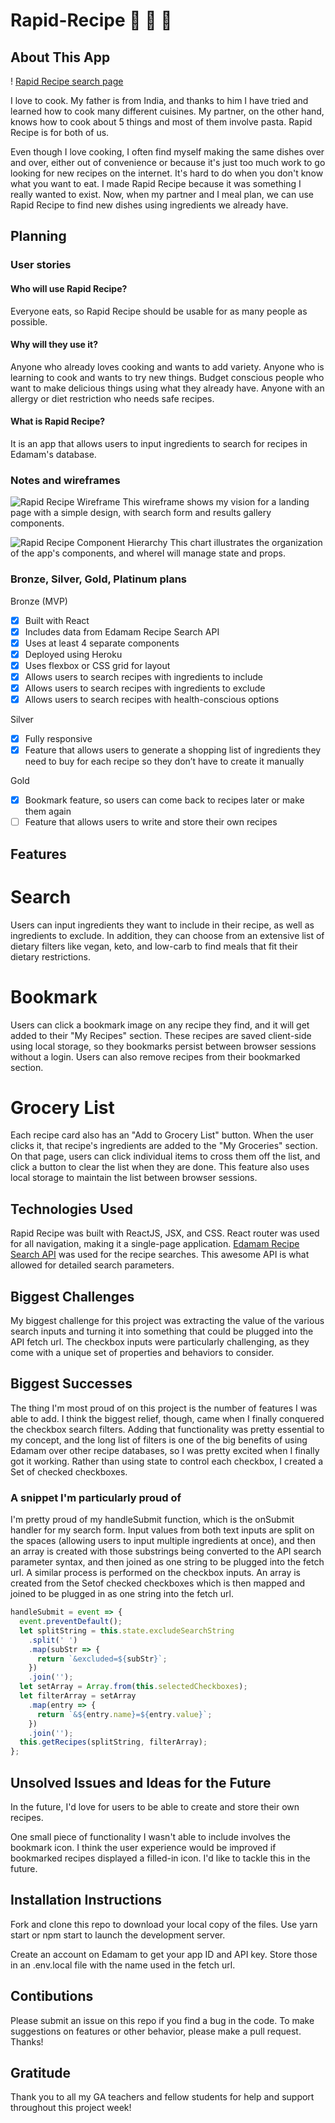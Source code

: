 # Rapid-Recipe :stew: :curry: :spaghetti:

## About This App

! [Rapid Recipe search page](https://i.imgur.com/PH1aXjx.png)

I love to cook. My father is from India, and thanks to him I have tried and learned how to cook many different cuisines. My partner, on the other hand, knows how to cook about 5 things and most of them involve pasta. Rapid Recipe is for both of us.

Even though I love cooking, I often find myself making the same dishes over and over, either out of convenience or because it's just too much work to go looking for new recipes on the internet. It's hard to do when you don't know what you want to eat. I made Rapid Recipe because it was something I really wanted to exist. Now, when my partner and I meal plan, we can use Rapid Recipe to find new dishes using ingredients we already have.

## Planning

### User stories

#### Who will use Rapid Recipe?

Everyone eats, so Rapid Recipe should be usable for as many people as possible.

#### Why will they use it?

Anyone who already loves cooking and wants to add variety. Anyone who is learning to cook and wants to try new things. Budget conscious people who want to make delicious things using what they already have. Anyone with an allergy or diet restriction who needs safe recipes.

#### What is Rapid Recipe?

It is an app that allows users to input ingredients to search for recipes in Edamam's database.

### Notes and wireframes

![Rapid Recipe Wireframe](https://i.imgur.com/kUEgIuk.jpg)
This wireframe shows my vision for a landing page with a simple design, with search form and results gallery components.

![Rapid Recipe Component Hierarchy](https://i.imgur.com/KFUwW9e.jpg)
This chart illustrates the organization of the app's components, and whereI will manage state and props.

### Bronze, Silver, Gold, Platinum plans

Bronze (MVP)

- [x] Built with React
- [x] Includes data from Edamam Recipe Search API
- [x] Uses at least 4 separate components
- [x] Deployed using Heroku
- [x] Uses flexbox or CSS grid for layout
- [x] Allows users to search recipes with ingredients to include
- [x] Allows users to search recipes with ingredients to exclude
- [x] Allows users to search recipes with health-conscious options

Silver

- [x] Fully responsive
- [x] Feature that allows users to generate a shopping list of ingredients they need to buy for each recipe so they don’t have to create it manually

Gold

- [x] Bookmark feature, so users can come back to recipes later or make them again
- [ ] Feature that allows users to write and store their own recipes

## Features

# Search

Users can input ingredients they want to include in their recipe, as well as ingredients to exclude. In addition, they can choose from an extensive list of dietary filters like vegan, keto, and low-carb to find meals that fit their dietary restrictions.

# Bookmark

Users can click a bookmark image on any recipe they find, and it will get added to their "My Recipes" section. These recipes are saved client-side using local storage, so they bookmarks persist between browser sessions without a login. Users can also remove recipes from their bookmarked section.

# Grocery List

Each recipe card also has an "Add to Grocery List" button. When the user clicks it, that recipe's ingredients are added to the "My Groceries" section. On that page, users can click individual items to cross them off the list, and click a button to clear the list when they are done. This feature also uses local storage to maintain the list between browser sessions.

## Technologies Used

Rapid Recipe was built with ReactJS, JSX, and CSS. React router was used for all navigation, making it a single-page application. [Edamam Recipe Search API](https://developer.edamam.com/edamam-docs-recipe-api) was used for the recipe searches. This awesome API is what allowed for detailed search parameters.

## Biggest Challenges

My biggest challenge for this project was extracting the value of the various search inputs and turning it into something that could be plugged into the API fetch url. The checkbox inputs were particularly challenging, as they come with a unique set of properties and behaviors to consider.

## Biggest Successes

The thing I'm most proud of on this project is the number of features I was able to add. I think the biggest relief, though, came when I finally conquered the checkbox search filters. Adding that functionality was pretty essential to my concept, and the long list of filters is one of the big benefits of using Edamam over other recipe databases, so I was pretty excited when I finally got it working. Rather than using state to control each checkbox, I created a Set of checked checkboxes.

### A snippet I'm particularly proud of

I'm pretty proud of my handleSubmit function, which is the onSubmit handler for my search form. Input values from both text inputs are split on the spaces (allowing users to input multiple ingredients at once), and then an array is created with those substrings being converted to the API search parameter syntax, and then joined as one string to be plugged into the fetch url. A similar process is performed on the checkbox inputs. An array is created from the Setof checked checkboxes which is then mapped and joined to be plugged in as one string into the fetch url.

```javascript
handleSubmit = event => {
  event.preventDefault();
  let splitString = this.state.excludeSearchString
    .split(' ')
    .map(subStr => {
      return `&excluded=${subStr}`;
    })
    .join('');
  let setArray = Array.from(this.selectedCheckboxes);
  let filterArray = setArray
    .map(entry => {
      return `&${entry.name}=${entry.value}`;
    })
    .join('');
  this.getRecipes(splitString, filterArray);
};
```

## Unsolved Issues and Ideas for the Future

In the future, I'd love for users to be able to create and store their own recipes.

One small piece of functionality I wasn't able to include involves the bookmark icon. I think the user experience would be improved if bookmarked recipes displayed a filled-in icon. I'd like to tackle this in the future.

## Installation Instructions

Fork and clone this repo to download your local copy of the files. Use yarn start or npm start to launch the development server.

Create an account on Edamam to get your app ID and API key. Store those in an .env.local file with the name used in the fetch url.

## Contibutions

Please submit an issue on this repo if you find a bug in the code. To make suggestions on features or other behavior, please make a pull request. Thanks!

## Gratitude

Thank you to all my GA teachers and fellow students for help and support throughout this project week!
